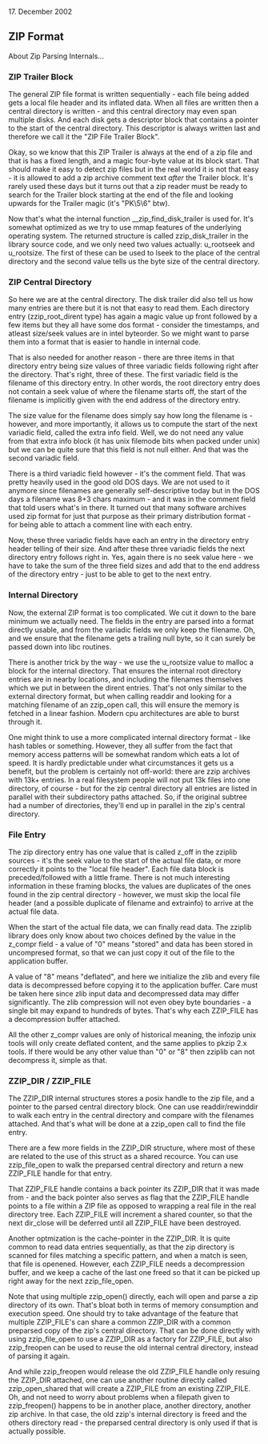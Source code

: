 <date> 17. December 2002 </date>

## ZIP Format 
About Zip Parsing Internals...

### ZIP Trailer Block 

The general ZIP file format is written sequentially - each file
being added gets a local file header and its inflated data. When
all files are written then a central directory is written - and
this central directory may even span multiple disks. And each
disk gets a descriptor block that contains a pointer to the start
of the central directory. This descriptor is always written last
and therefore we call it the "ZIP File Trailer Block".

Okay, so we know that this ZIP Trailer is always at the end of a zip
  file and that is has a fixed length, and a magic four-byte value at
  its block start. That should make it easy to detect zip files but in
  the real world it is not that easy - it is allowed to add a zip
  archive comment text *after* the Trailer block. It's rarely
  used these days but it turns out that a zip reader must be ready
  to search for the Trailer block starting at the end of the file
  and looking upwards for the Trailer magic (it's "PK\\5\\6" btw).

Now that's what the internal function __zip_find_disk_trailer is
used for. It's somewhat optimized as we try to use mmap features
of the underlying operating system. The returned structure is 
called zzip_disk_trailer in the library source code, and we only
need two values actually: u_rootseek and u_rootsize. The first of
these can be used to lseek to the place of the central directory
and the second value tells us the byte size of the central directory.

### ZIP Central Directory 

So here we are at the central directory. The disk trailer did also
tell us how many entries are there but it is not that easy to read
them. Each directory entry (zzip_root_dirent type) has again a
magic value up front followed by a few items but they all have some
dos format - consider the timestamps, and atleast size/seek values 
are in intel byteorder. So we might want to parse them into a format
that is easier to handle in internal code.

That is also needed for another reason - there are three items in that 
directory entry being size values of three variadic fields following
right after the directory. That's right, three of these. The first
variadic field is the filename of this directory entry. In other
words, the root directory entry does not contain a seek value of
where the filename starts off, the start of the filename is 
implicitly given with the end address of the directory entry.

The size value for the filename does simply say how long the
filename is - however, and more importantly, it allows us to 
compute the start of the next variadic field, called the extra
info field. Well, we do not need any value from that extra info
block (it has unix filemode bits when packed under unix) but we
can be quite sure that this field is not null either. And that
was the second variadic field.

There is a third variadic field however - it's the comment field.
That was pretty heavily used in the good old DOS days. We are not
used to it anymore since filenames are generally self-descriptive
today but in the DOS days a filename was 8+3 chars maximum - and
it was in the comment field that told users what's in there. It
turned out that many software archives used zip format for just
that purpose as their primary distribution format - for being 
able to attach a comment line with each entry.

Now, these three variadic fields have each an entry in the 
directory entry header telling of their size. And after these
three variadic fields the next directory entry follows right in.
Yes, again there is no seek value here - we have to take the sum
of the three field sizes and add that to the end address of the
directory entry - just to be able to get to the next entry.

### Internal Directory 

Now, the external ZIP format is too complicated. We cut it down
to the bare minimum we actually need. The fields in the entry
are parsed into a format directly usable, and from the variadic
fields we only keep the filename. Oh, and we ensure that the
filename gets a trailing null byte, so it can surely be passed
down into libc routines.

There is another trick by the way - we use the u_rootsize value
to malloc a block for the internal directory. That ensures the
internal root directory entries are in nearby locations, and
including the filenames themselves which we put in between the
dirent entries. That's not only similar to the external directory
format, but when calling readdir and looking for a matching
filename of an zzip_open call, this will ensure the memory is
fetched in a linear fashion. Modern cpu architectures are able
to burst through it.

One might think to use a more complicated internal directory
format - like hash tables or something. However, they all suffer
from the fact that memory access patterns will be somewhat random
which eats a lot of speed. It is hardly predictable under what
circumstances it gets us a benefit, but the problem is certainly
not off-world: there are zzip archives with 13k+ entries. In a real
filesystem people will not put 13k files into one directory, of 
course - but for the zip central directory all entries are listed
in parallel with their subdirectory paths attached. So, if the
original subtree had a number of directories, they'll end up in
parallel in the zip's central directory.

### File Entry 

The zip directory entry has one value that is called z_off in the
zziplib sources - it's the seek value to the start of the actual
file data, or more correctly it points to the "local file header".
Each file data block is preceded/followed with a little frame.
There is not much interesting information in these framing blocks, 
the values are duplicates of the ones found in the zip central
directory - however, we must skip the local file header (and a
possible duplicate of filename and extrainfo) to arrive at the
actual file data.

When the start of the actual file data, we can finally read data.
The zziplib library does only know about two choices defined by 
the value in the z_compr field - a value of "0" means "stored"
and data has been stored in uncompresed format, so that we can
just copy it out of the file to the application buffer.

A value of "8" means "deflated", and here we initialize the zlib
and every file data is decompressed before copying it to the
application buffer. Care must be taken here since zlib input data
and decompressed data may differ significantly. The zlib compression
will not even obey byte boundaries - a single bit may expand to
hundreds of bytes. That's why each ZZIP_FILE has a decompression
buffer attached.

All the other z_compr values are only of historical meaning,
the infozip unix tools will only create deflated content, and
the same applies to pkzip 2.x tools. If there would be any other
value than "0" or "8" then zziplib can not decompress it, simple
as that.

### ZZIP_DIR / ZZIP_FILE 

The ZZIP_DIR internal structures stores a posix handle to the
zip file, and a pointer to the parsed central directory block.
One can use readdir/rewinddir to walk each entry in the central
directory and compare with the filenames attached. And that's
what will be done at a zzip_open call to find the file entry.

There are a few more fields in the ZZIP_DIR structure, where 
most of these are related to the use of this struct as a
shared recource. You can use zzip_file_open to walk the 
preparsed central directory and return a new ZZIP_FILE handle
for that entry.

That ZZIP_FILE handle contains a back pointer its ZZIP_DIR
that it was made from - and the back pointer also serves as flag
that the ZZIP_FILE handle points to a file within a ZIP file as
opposed to wrapping a real file in the real directory tree.
Each ZZIP_FILE will increment a shared counter, so that the
next dir_close will be deferred until all ZZIP_FILE have been
destroyed.

Another optmization is the cache-pointer in the ZZIP_DIR. It is
quite common to read data entries sequentially, as that the
zip directory is scanned for files matching a specific pattern,
and when a match is seen, that file is openened. However, each
ZZIP_FILE needs a decompression buffer, and we keep a cache of
the last one freed so that it can be picked up right away for the
next zzip_file_open.

Note that using multiple zzip_open() directly, each will open
and parse a zip directory of its own. That's bloat both in
terms of memory consumption and execution speed. One should try
to take advantage of the feature that multiple ZZIP_FILE's can
share a common ZZIP_DIR with a common preparsed copy of the
zip's central directory. That can be done directly with using
zzip_file_open to use a ZZIP_DIR as a factory for ZZIP_FILE,
but also zzip_freopen can be used to reuse the old internal
central directory, instead of parsing it again.

And while zzip_freopen would release the old ZZIP_FILE handle
only resuing the ZZIP_DIR attached, one can use another routine
directly called zzip_open_shared that will create a ZZIP_FILE
from an existing ZZIP_FILE. Oh, and not need to worry about 
problems when a filepath given to zzip_freopen() happens to
be in another place, another directory, another zip archive.
In that case, the old zzip's internal directory is freed and
the others directory read - the preparsed central directory
is only used if that is actually possible.
